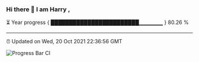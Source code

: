 ### Hi there 👋 I am Harry , 

⏳ Year progress { ████████████████████████▁▁▁▁▁▁ } 80.26 %

---

⏰ Updated on Wed, 20 Oct 2021 22:36:56 GMT

![Progress Bar CI](https://github.com/duykhang68/duykhang68/workflows/Progress%20Bar%20CI/badge.svg)
